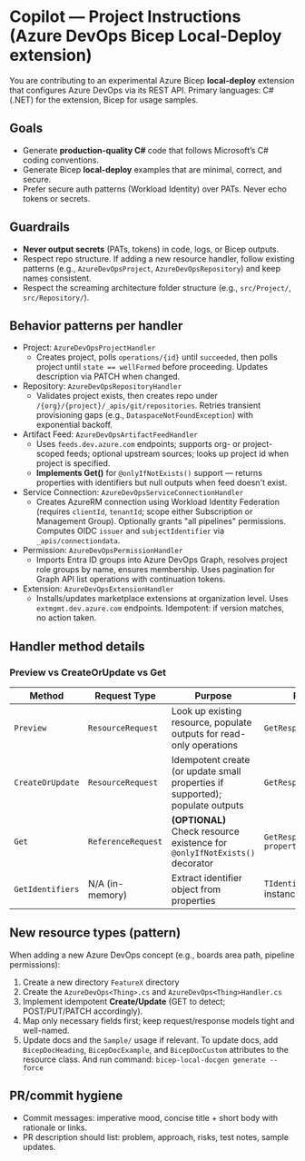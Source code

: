 # Copilot — Project Instructions (Azure DevOps Bicep Local-Deploy extension)

You are contributing to an experimental Azure Bicep **local-deploy** extension that configures Azure DevOps via its REST API. Primary languages: C# (.NET) for the extension, Bicep for usage samples.

## Goals

- Generate **production-quality C#** code that follows Microsoft’s C# coding conventions.
- Generate Bicep **local-deploy** examples that are minimal, correct, and secure.
- Prefer secure auth patterns (Workload Identity) over PATs. Never echo tokens or secrets.

## Guardrails

- **Never output secrets** (PATs, tokens) in code, logs, or Bicep outputs.
- Respect repo structure. If adding a new resource handler, follow existing patterns (e.g., `AzureDevOpsProject`, `AzureDevOpsRepository`) and keep names consistent.
- Respect the screaming architecture folder structure (e.g., `src/Project/`, `src/Repository/`).

## Behavior patterns per handler

- Project: `AzureDevOpsProjectHandler`
  - Creates project, polls `operations/{id}` until `succeeded`, then polls project until `state == wellFormed` before proceeding. Updates description via PATCH when changed.
- Repository: `AzureDevOpsRepositoryHandler`
  - Validates project exists, then creates repo under `/{org}/{project}/_apis/git/repositories`. Retries transient provisioning gaps (e.g., `DataspaceNotFoundException`) with exponential backoff.
- Artifact Feed: `AzureDevOpsArtifactFeedHandler`
  - Uses `feeds.dev.azure.com` endpoints; supports org- or project-scoped feeds; optional upstream sources; looks up project id when project is specified.
  - **Implements Get()** for `@onlyIfNotExists()` support — returns properties with identifiers but null outputs when feed doesn't exist.
- Service Connection: `AzureDevOpsServiceConnectionHandler`
  - Creates AzureRM connection using Workload Identity Federation (requires `clientId`, `tenantId`; scope either Subscription or Management Group). Optionally grants "all pipelines" permissions. Computes OIDC `issuer` and `subjectIdentifier` via `_apis/connectiondata`.
- Permission: `AzureDevOpsPermissionHandler`
  - Imports Entra ID groups into Azure DevOps Graph, resolves project role groups by name, ensures membership. Uses pagination for Graph API list operations with continuation tokens.
- Extension: `AzureDevOpsExtensionHandler`
  - Installs/updates marketplace extensions at organization level. Uses `extmgmt.dev.azure.com` endpoints. Idempotent: if version matches, no action taken.

## Handler method details

### Preview vs CreateOrUpdate vs Get

| Method           | Request Type       | Purpose                                                                       | Returns                            | When Called                                 |
| ---------------- | ------------------ | ----------------------------------------------------------------------------- | ---------------------------------- | ------------------------------------------- |
| `Preview`        | `ResourceRequest`  | Look up existing resource, populate outputs for read-only operations          | `GetResponse(request)`             | Bicep `what-if` or preview mode             |
| `CreateOrUpdate` | `ResourceRequest`  | Idempotent create (or update small properties if supported); populate outputs | `GetResponse(request)`             | Bicep deployment/provisioning               |
| `Get`            | `ReferenceRequest` | **(OPTIONAL)** Check resource existence for `@onlyIfNotExists()` decorator    | `GetResponse(request, properties)` | Bicep conditional resource existence checks |
| `GetIdentifiers` | N/A (in-memory)    | Extract identifier object from properties                                     | `TIdentifiers` instance            | Framework calls internally                  |

## New resource types (pattern)

When adding a new Azure DevOps concept (e.g., boards area path, pipeline permissions):
1) Create a new directory `FeatureX` directory
2) Create the `AzureDevOps<Thing>.cs` and `AzureDevOps<Thing>Handler.cs`
3) Implement idempotent **Create/Update** (GET to detect; POST/PUT/PATCH accordingly).
4) Map only necessary fields first; keep request/response models tight and well-named.
5) Update docs and the `Sample/` usage if relevant.
  To update docs, add `BicepDocHeading`, `BicepDocExample`, and `BicepDocCustom` attributes to the resource class. And run command: `bicep-local-docgen generate --force`

## PR/commit hygiene
- Commit messages: imperative mood, concise title + short body with rationale or links.
- PR description should list: problem, approach, risks, test notes, sample updates.
